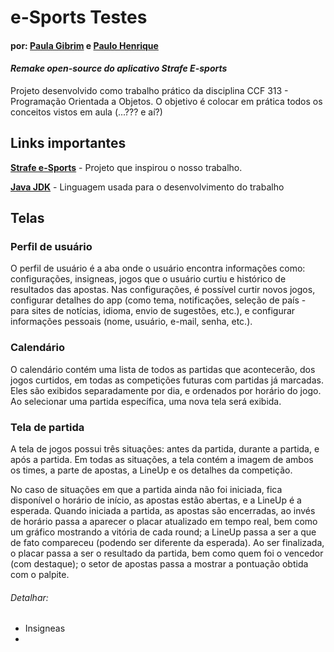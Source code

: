 # e-Sports Testes
#### por: [Paula Gibrim] e [Paulo Henrique]


#### _Remake open-source do aplicativo Strafe E-sports_
Projeto desenvolvido como trabalho prático da disciplina CCF 313 - Programação Orientada a Objetos. O objetivo é colocar em prática todos os conceitos vistos em aula (...??? e aí?)

## Links importantes

 **[Strafe e-Sports]** - Projeto que inspirou o nosso trabalho.

 **[Java JDK]** - Linguagem usada para o desenvolvimento do trabalho


## Telas
### Perfil de usuário
O perfil de usuário é a aba onde o usuário encontra informações como: configurações, insigneas, jogos que o usuário curtiu e histórico de resultados das apostas. Nas configurações, é possível curtir novos jogos, configurar detalhes do app (como tema, notificações, seleção de país - para sites de notícias, idioma, envio de sugestões, etc.), e configurar informações pessoais (nome, usuário, e-mail, senha, etc.).


### Calendário
O calendário contém uma lista de todos as partidas que acontecerão, dos jogos curtidos, em todas as competições futuras com partidas já marcadas. Eles são exibidos separadamente por dia, e ordenados por horário do jogo. Ao selecionar uma partida específica, uma nova tela será exibida.


### Tela de partida
A tela de jogos possui três situações: antes da partida, durante a partida, e após a partida. Em todas as situações, a tela contém a imagem de ambos os times, a parte de apostas, a LineUp e os detalhes da competição. 

No caso de situações em que a partida ainda não foi iniciada, fica disponível o horário de início, as apostas estão abertas, e a LineUp é a esperada. Quando iniciada a partida, as apostas são encerradas, ao invés de horário passa a aparecer o placar atualizado em tempo real, bem como um gráfico mostrando a vitória de cada round; a LineUp passa a ser a que de fato compareceu (podendo ser diferente da esperada). Ao ser finalizada, o placar passa a ser o resultado da partida, bem como quem foi o vencedor (com destaque); o setor de apostas passa a mostrar a pontuação obtida com o palpite.




###### Detalhar: 
- Insigneas
- 

[//]: # (These are reference links used in the body of this note and get stripped out when the markdown processor does its job. There is no need to format nicely because it shouldn't be seen. Thanks SO - http://stackoverflow.com/questions/4823468/store-comments-in-markdown-syntax)

   [Strafe e-Sports]: <https://www.strafe.com/>
   [Java JDK]:  <https://www.oracle.com/java/technologies/downloads/>
   [Paula Gibrim]: <paula.gibrim@ufv.br>
   [Paulo Henrique]: <paulo.h.carneiro@ufv.br>
